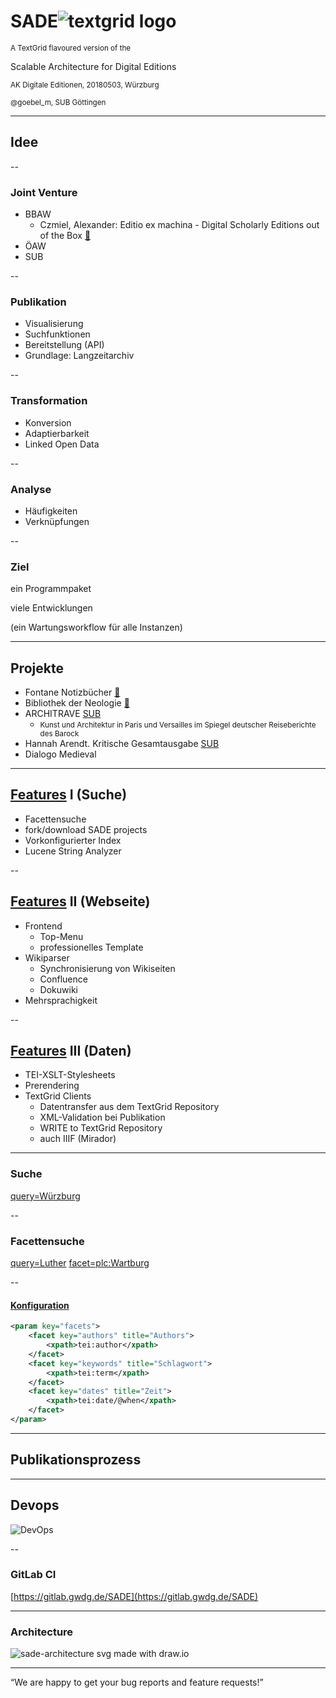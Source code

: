 # SADE![textgrid logo](img/TextGridOwl.jpg) <!-- .element class="fragment" data-fragment-index="1" style="height: 0.3em;vertical-align: top;"-->
<small class="fragment" data-fragment-index="1"> A TextGrid flavoured version of the </small>

Scalable Architecture for Digital Editions

<small>AK Digitale Editionen, 20180503, Würzburg</small>

<small>@goebel_m, SUB Göttingen</small>

---

## Idee

--

### Joint Venture
- BBAW
  - Czmiel, Alexander: Editio ex machina - Digital Scholarly Editions out of the Box [🔗](http://www.ekl.oulu.fi/dh2008/Digital%20Humanities%202008%20Book%20of%20Abstracts.pdf)
- ÖAW
- SUB <!-- .element class="fragment highlight-blue" -->

--

### Publikation
- Visualisierung
- Suchfunktionen
- Bereitstellung (API)
- Grundlage: Langzeitarchiv

--

### Transformation
- Konversion
- Adaptierbarkeit
- Linked Open Data

--

### Analyse
- Häufigkeiten
- Verknüpfungen

--

### Ziel

ein Programmpaket

viele Entwicklungen

(ein Wartungsworkflow für alle Instanzen)

---

## Projekte

- Fontane Notizbücher [🔗](https://fontane-nb.dariah.eu/index.html)
- Bibliothek der Neologie [🔗](https://bdn-edition.de/)
- ARCHITRAVE [SUB](https://www.sub.uni-goettingen.de/projekte-forschung/projektdetails/projekt/architrave/)
  - <small>Kunst und Architektur in Paris und Versailles im Spiegel deutscher Reiseberichte des Barock</small>
- Hannah Arendt. Kritische Gesamtausgabe [SUB](https://www.sub.uni-goettingen.de/projekte-forschung/projektdetails/projekt/hannah-arendt-kritische-gesamtausgabe/)
- Dialogo Medieval

---

## [Features](https://gitlab.gwdg.de/SADE/SADE/blob/develop/docs/about.md) I (Suche)
- Facettensuche
- fork/download SADE projects
- Vorkonfigurierter Index
- Lucene String Analyzer

--

## [Features](https://gitlab.gwdg.de/SADE/SADE/blob/develop/docs/about.md) II (Webseite)
- Frontend
  - Top-Menu
  - professionelles Template
- Wikiparser
  - Synchronisierung von Wikiseiten
  - Confluence
  - Dokuwiki
- Mehrsprachigkeit

--

## [Features](https://gitlab.gwdg.de/SADE/SADE/blob/develop/docs/about.md) III (Daten)
- TEI-XSLT-Stylesheets
- Prerendering
- TextGrid Clients
  - Datentransfer aus dem TextGrid Repository
  - XML-Validation bei Publikation
  - WRITE to TextGrid Repository
  - auch IIIF (Mirador) <!-- .element style="color:lightgrey" -->

---

### Suche
[query=Würzburg](https://fontane-nb.dariah.eu/test/results.html?q=W%C3%BCrzburg)

--

### Facettensuche
[query=Luther](https://fontane-nb.dariah.eu/test/results.html?q=Luther)
[facet=plc:Wartburg](https://fontane-nb.dariah.eu/test/results.html?q=Luther&facet=plc:plc%3AWartburg,&order=&order-by=)

--

#### [Konfiguration](https://gitlab.gwdg.de/SADE/SADE/blob/develop/docs/faceted-search.md)
```xml
<param key="facets">
    <facet key="authors" title="Authors">
        <xpath>tei:author</xpath>
    </facet>
    <facet key="keywords" title="Schlagwort">
        <xpath>tei:term</xpath>
    </facet>
    <facet key="dates" title="Zeit">
        <xpath>tei:date/@when</xpath>
    </facet>
</param>
```

---

## Publikationsprozess

---

<!-- .slide: data-background="#000000" -->
## Devops
![DevOps](img/devops.png)

--

### GitLab CI
[https://gitlab.gwdg.de/SADE](https://gitlab.gwdg.de/SADE)

---

### Architecture
![sade-architecture svg made with draw.io](img/architecture.png)

---

“We are happy to get your bug reports and feature requests!”
